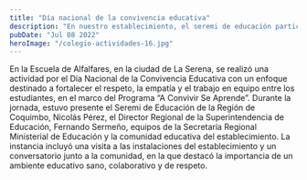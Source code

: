 ```yaml
---
title: "Día nacional de la convivencia educativa"
description: "En nuestro establecimiento, el seremi de educación participo en una actividad por el dia nacional de la convivencia Educativa"
pubDate: "Jul 08 2022"
heroImage: "/colegio-actividades-16.jpg"
---
```


En la Escuela de Alfalfares, en la ciudad de La Serena, se realizó una actividad por el Día Nacional de la Convivencia Educativa con un enfoque destinado a fortalecer el respeto, la empatía y el trabajo en equipo entre los estudiantes, en el marco del Programa “A Convivir Se Aprende”.
Durante la jornada, estuvo presente el Seremi de Educación de la Región de Coquimbo, Nicolás Pérez, el Director Regional de la Superintendencia de Educación, Fernando Sermeño, equipos de la Secretaría Regional Ministerial de Educación y la comunidad educativa del establecimiento. 
La instancia incluyó una visita a las instalaciones del establecimiento y un conversatorio junto a la comunidad, en la que destacó la importancia de un ambiente educativo sano, colaborativo y de respeto.
